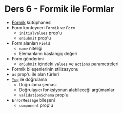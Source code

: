 # Ders 6 - Formik ile Formlar

- [Formik](https://formik.org/) kütüphanesi
- Form konteyneri `Formik` ve `Form`
  - `initialValues` prop'u
  - `onSubmit` prop'u
- Form alanları `Field`
  - `name` niteliği
  - Elemanların başlangıç değeri
- Form gönderimi
  - `onSubmit` içindeki `values` ve `actions` parametreleri
- Formik bileşenlerinin stilizasyonu
- `as` prop'u ile alan türleri
- [`Yup`](https://github.com/jquense/yup) ile doğrulama
  - Doğrulama şeması
  - Doğrulayıcı fonksiyonun alabileceği argümanlar
  - `validationSchema` prop'u
- `ErrorMessage` bileşeni
  - `component` prop'u
